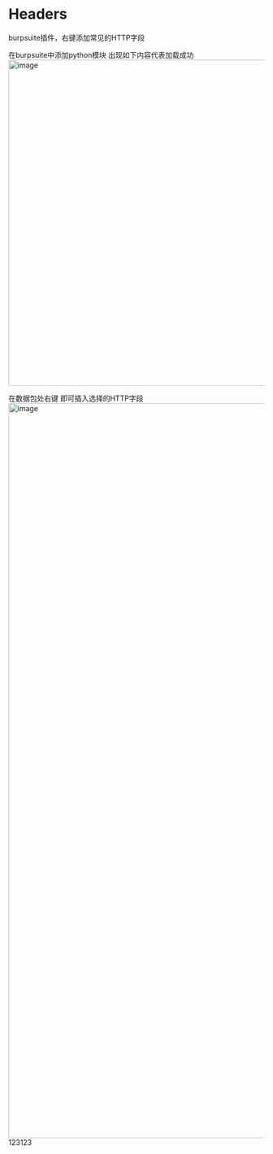 # Headers
burpsuite插件，右键添加常见的HTTP字段

在burpsuite中添加python模块 出现如下内容代表加载成功
<img width="642" alt="image" src="https://github.com/sspsec/Headers/assets/142762749/42ce6548-a784-4db6-b6ed-1533ce62bdd1">

在数据包处右键 即可插入选择的HTTP字段
<img width="1447" alt="image" src="https://github.com/sspsec/Headers/assets/142762749/84b44315-40a0-4310-9deb-9f9be855d5f9">
123123